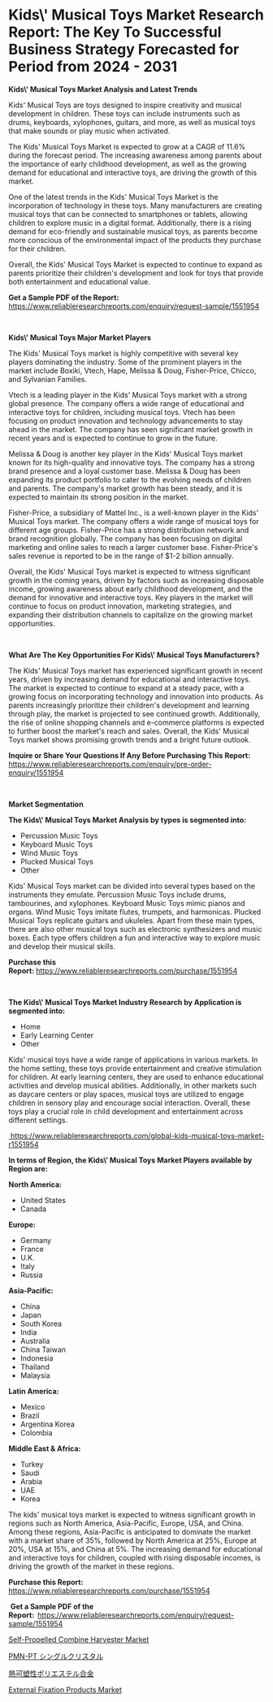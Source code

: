 <p><h1>Kids\' Musical Toys Market Research Report: The Key To Successful Business Strategy Forecasted for Period from 2024 - 2031</h1></p><p><strong>Kids\' Musical Toys Market Analysis and Latest Trends</strong></p>
<p><p>Kids' Musical Toys are toys designed to inspire creativity and musical development in children. These toys can include instruments such as drums, keyboards, xylophones, guitars, and more, as well as musical toys that make sounds or play music when activated. </p><p>The Kids' Musical Toys Market is expected to grow at a CAGR of 11.6% during the forecast period. The increasing awareness among parents about the importance of early childhood development, as well as the growing demand for educational and interactive toys, are driving the growth of this market. </p><p>One of the latest trends in the Kids' Musical Toys Market is the incorporation of technology in these toys. Many manufacturers are creating musical toys that can be connected to smartphones or tablets, allowing children to explore music in a digital format. Additionally, there is a rising demand for eco-friendly and sustainable musical toys, as parents become more conscious of the environmental impact of the products they purchase for their children. </p><p>Overall, the Kids' Musical Toys Market is expected to continue to expand as parents prioritize their children's development and look for toys that provide both entertainment and educational value.</p></p>
<p><strong>Get a Sample PDF of the Report:&nbsp;</strong> <a href="https://www.reliableresearchreports.com/enquiry/request-sample/1551954">https://www.reliableresearchreports.com/enquiry/request-sample/1551954</a></p>
<p>&nbsp;</p>
<p><strong>Kids\' Musical Toys Major Market Players</strong></p>
<p><p>The Kids' Musical Toys market is highly competitive with several key players dominating the industry. Some of the prominent players in the market include Boxiki, Vtech, Hape, Melissa & Doug, Fisher-Price, Chicco, and Sylvanian Families.</p><p>Vtech is a leading player in the Kids' Musical Toys market with a strong global presence. The company offers a wide range of educational and interactive toys for children, including musical toys. Vtech has been focusing on product innovation and technology advancements to stay ahead in the market. The company has seen significant market growth in recent years and is expected to continue to grow in the future.</p><p>Melissa & Doug is another key player in the Kids' Musical Toys market known for its high-quality and innovative toys. The company has a strong brand presence and a loyal customer base. Melissa & Doug has been expanding its product portfolio to cater to the evolving needs of children and parents. The company's market growth has been steady, and it is expected to maintain its strong position in the market.</p><p>Fisher-Price, a subsidiary of Mattel Inc., is a well-known player in the Kids' Musical Toys market. The company offers a wide range of musical toys for different age groups. Fisher-Price has a strong distribution network and brand recognition globally. The company has been focusing on digital marketing and online sales to reach a larger customer base. Fisher-Price's sales revenue is reported to be in the range of $1-2 billion annually.</p><p>Overall, the Kids' Musical Toys market is expected to witness significant growth in the coming years, driven by factors such as increasing disposable income, growing awareness about early childhood development, and the demand for innovative and interactive toys. Key players in the market will continue to focus on product innovation, marketing strategies, and expanding their distribution channels to capitalize on the growing market opportunities.</p></p>
<p>&nbsp;</p>
<p><strong>What Are The Key Opportunities For Kids\' Musical Toys Manufacturers?</strong></p>
<p><p>The Kids' Musical Toys market has experienced significant growth in recent years, driven by increasing demand for educational and interactive toys. The market is expected to continue to expand at a steady pace, with a growing focus on incorporating technology and innovation into products. As parents increasingly prioritize their children's development and learning through play, the market is projected to see continued growth. Additionally, the rise of online shopping channels and e-commerce platforms is expected to further boost the market's reach and sales. Overall, the Kids' Musical Toys market shows promising growth trends and a bright future outlook.</p></p>
<p><strong>Inquire or Share Your Questions If Any Before Purchasing This Report:</strong> <a href="https://www.reliableresearchreports.com/enquiry/pre-order-enquiry/1551954">https://www.reliableresearchreports.com/enquiry/pre-order-enquiry/1551954</a></p>
<p>&nbsp;</p>
<p><strong>Market Segmentation</strong></p>
<p><strong>The Kids\' Musical Toys Market Analysis by types is segmented into:</strong></p>
<p><ul><li>Percussion Music Toys</li><li>Keyboard Music Toys</li><li>Wind Music Toys</li><li>Plucked Musical Toys</li><li>Other</li></ul></p>
<p><p>Kids' Musical Toys market can be divided into several types based on the instruments they emulate. Percussion Music Toys include drums, tambourines, and xylophones. Keyboard Music Toys mimic pianos and organs. Wind Music Toys imitate flutes, trumpets, and harmonicas. Plucked Musical Toys replicate guitars and ukuleles. Apart from these main types, there are also other musical toys such as electronic synthesizers and music boxes. Each type offers children a fun and interactive way to explore music and develop their musical skills.</p></p>
<p><strong>Purchase this Report:&nbsp;</strong><a href="https://www.reliableresearchreports.com/purchase/1551954">https://www.reliableresearchreports.com/purchase/1551954</a></p>
<p>&nbsp;</p>
<p><strong>The Kids\' Musical Toys Market Industry Research by Application is segmented into:</strong></p>
<p><ul><li>Home</li><li>Early Learning Center</li><li>Other</li></ul></p>
<p><p>Kids' musical toys have a wide range of applications in various markets. In the home setting, these toys provide entertainment and creative stimulation for children. At early learning centers, they are used to enhance educational activities and develop musical abilities. Additionally, in other markets such as daycare centers or play spaces, musical toys are utilized to engage children in sensory play and encourage social interaction. Overall, these toys play a crucial role in child development and entertainment across different settings.</p></p>
<p><a href="https://www.reliableresearchreports.com/global-kids-musical-toys-market-r1551954">&nbsp;https://www.reliableresearchreports.com/global-kids-musical-toys-market-r1551954</a></p>
<p><strong>In terms of Region, the Kids\' Musical Toys Market Players available by Region are:</strong></p>
<p>
    <p> <strong> North America: </strong>
        <ul>
            <li>United States</li>
            <li>Canada</li>
        </ul>
        </p> 
    <p> <strong> Europe: </strong>
        <ul>
            <li>Germany</li>
            <li>France</li>
            <li>U.K.</li>
            <li>Italy</li>
            <li>Russia</li>
        </ul>
        </p> 
    <p> <strong> Asia-Pacific: </strong>
        <ul>
            <li>China</li>
            <li>Japan</li>
            <li>South Korea</li>
            <li>India</li>
            <li>Australia</li>
            <li>China Taiwan</li>
            <li>Indonesia</li>
            <li>Thailand</li>
            <li>Malaysia</li>
        </ul>
        </p> 
    <p> <strong> Latin America: </strong>
        <ul>
            <li>Mexico</li>
            <li>Brazil</li>
            <li>Argentina Korea</li>
            <li>Colombia</li>
        </ul>
        </p> 
    <p> <strong> Middle East & Africa: </strong>
        <ul>
            <li>Turkey</li>
            <li>Saudi</li>
            <li>Arabia</li>
            <li>UAE</li>
            <li>Korea</li>
        </ul>
    </p>
    </p>
<p><p>The kids' musical toys market is expected to witness significant growth in regions such as North America, Asia-Pacific, Europe, USA, and China. Among these regions, Asia-Pacific is anticipated to dominate the market with a market share of 35%, followed by North America at 25%, Europe at 20%, USA at 15%, and China at 5%. The increasing demand for educational and interactive toys for children, coupled with rising disposable incomes, is driving the growth of the market in these regions.</p></p>
<p><strong>Purchase this Report: </strong><a href="https://www.reliableresearchreports.com/purchase/1551954">https://www.reliableresearchreports.com/purchase/1551954</a></p>
<p>&nbsp;<strong>Get a Sample PDF of the Report:&nbsp;&nbsp;</strong><a href="https://www.reliableresearchreports.com/enquiry/request-sample/1551954">https://www.reliableresearchreports.com/enquiry/request-sample/1551954</a></p>
<p><strong></strong></p>
<p><p><a href="https://www.linkedin.com/pulse/self-propelled-combine-harvester-market-furnishes-information-mwrpe">Self-Propelled Combine Harvester Market</a></p><p><a href="https://github.com/schmahlson/Market-Research-Report-List-1/blob/main/983514999498.md">PMN-PT シングルクリスタル</a></p><p><a href="https://github.com/roulaayoub-saad/Market-Research-Report-List-1/blob/main/132187699497.md">熱可塑性ポリエステル合金</a></p><p><a href="https://www.linkedin.com/pulse/external-fixation-products-market-comprehensive-assessment-oyqge">External Fixation Products Market</a></p></p>